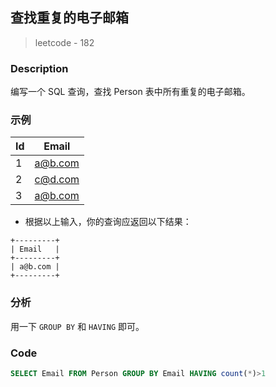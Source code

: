 ## 查找重复的电子邮箱
> leetcode - 182

### Description
编写一个 SQL 查询，查找 Person 表中所有重复的电子邮箱。

### 示例
| Id | Email   |
|----|---------|
| 1  | a@b.com |
| 2  | c@d.com |
| 3  | a@b.com |

* 根据以上输入，你的查询应返回以下结果：
```
+---------+
| Email   |
+---------+
| a@b.com |
+---------+
```

### 分析
用一下 `GROUP BY` 和 `HAVING` 即可。

### Code
```sql
SELECT Email FROM Person GROUP BY Email HAVING count(*)>1
```